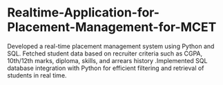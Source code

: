# Realtime-Application-for-Placement-Management-for-MCET
Developed a real-time placement management system using Python and SQL. Fetched student data based on recruiter criteria such as CGPA, 10th/12th marks, diploma, skills, and arrears history .Implemented SQL database integration with Python for efficient filtering and retrieval of students in real time.
